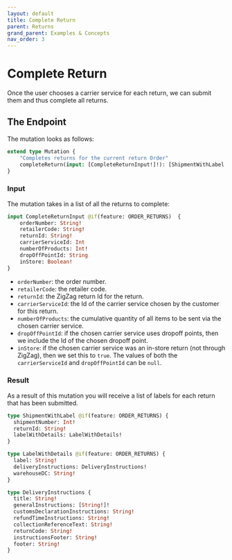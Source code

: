 ```yaml
---
layout: default
title: Complete Return
parent: Returns
grand_parent: Examples & Concepts
nav_order: 3
---
```

# Complete Return
Once the user chooses a carrier service for each return, we can submit them and thus complete
all returns.

## The Endpoint
The mutation looks as follows:

```graphql
extend type Mutation {
    "Completes returns for the current return Order"
    completeReturn(input: [CompleteReturnInput!]!): [ShipmentWithLabel!] @authenticated @if(feature: ORDER_RETURNS)
}
```

### Input
The mutation takes in a list of all the returns to complete:

```graphql
input CompleteReturnInput @if(feature: ORDER_RETURNS)  {
    orderNumber: String!
    retailerCode: String!
    returnId: String!
    carrierServiceId: Int
    numberOfProducts: Int!
    dropOffPointId: String
    inStore: Boolean!
}
```

- `orderNumber`: the order number.
- `retailerCode`: the retailer code.
- `returnId`: the ZigZag return Id for the return.
- `carrierServiceId`: the Id of the carrier service chosen by the customer for this return.
- `numberOfProducts`: the cumulative quantity of all items to be sent via the chosen carrier service.
- `dropOffPointId`: if the chosen carrier service uses dropoff points, then we include the Id of 
the chosen dropoff point.
- `inStore`: if the chosen carrier service was an in-store return (not through ZigZag), then we set
this to `true`. The values of both the `carrierServiceId` and `dropOffPointId` can be `null`.

### Result
As a result of this mutation you will receive a list of labels for each return that has been submitted.

```graphql
type ShipmentWithLabel @if(feature: ORDER_RETURNS) {
  shipmentNumber: Int!
  returnId: String!
  labelWithDetails: LabelWithDetails!
}

type LabelWithDetails @if(feature: ORDER_RETURNS) {
  label: String!
  deliveryInstructions: DeliveryInstructions!
  warehouseDC: String!
}

type DeliveryInstructions {
  title: String!
  generalInstructions: [String!]!
  customsDeclarationInstructions: String!
  refundTimeInstructions: String!
  collectionReferenceText: String!
  returnCode: String!
  instructionsFooter: String!
  footer: String!
}
```
